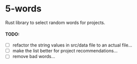 # 5-words
Rust library to select random words for projects.

#### TODO:
- [ ] refactor the string values in src/data file to an actual file...
- [ ] make the list better for project recommendations...
- [ ] remove bad words...